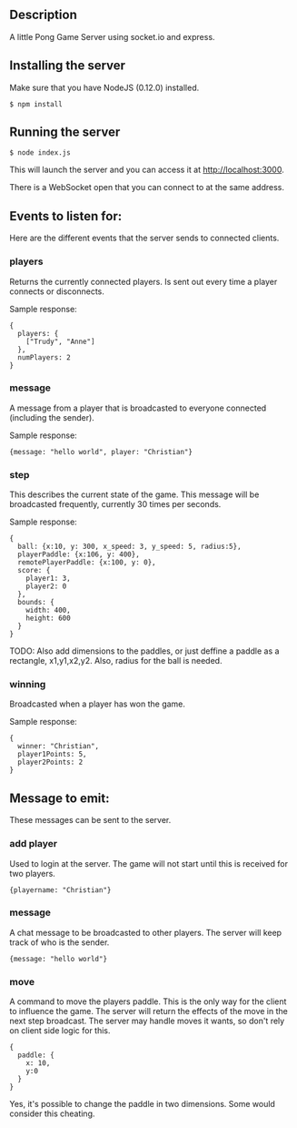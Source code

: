 ## Description

A little Pong Game Server using socket.io and express.

## Installing the server

Make sure that you have NodeJS (0.12.0) installed. 

    $ npm install

## Running the server

    $ node index.js

This will launch the server and you can access it at [http://localhost:3000][1].

There is a WebSocket open that you can connect to at the same address.

## Events to listen for:

Here are the different events that the server sends to connected clients.

### players

Returns the currently connected players. Is sent out every time a player connects or disconnects.

Sample response:

    {
      players: {
        ["Trudy", "Anne"]
      }, 
      numPlayers: 2
    }

### message

A message from a player that is broadcasted to everyone connected (including the sender).

Sample response:

    {message: "hello world", player: "Christian"}

### step

This describes the current state of the game. This message will be broadcasted frequently, currently 30 times per seconds. 

Sample response:

    {
      ball: {x:10, y: 300, x_speed: 3, y_speed: 5, radius:5},
      playerPaddle: {x:106, y: 400},
      remotePlayerPaddle: {x:100, y: 0},
      score: {
        player1: 3,
        player2: 0
      },
      bounds: {
        width: 400,
        height: 600
      }
    }

TODO: Also add dimensions to the paddles, or just deffine a paddle as a rectangle, x1,y1,x2,y2. Also, radius for the ball is needed.

### winning

Broadcasted when a player has won the game.

Sample response:

    {
      winner: "Christian",
      player1Points: 5,
      player2Points: 2
    }


## Message to emit:

These messages can be sent to the server.

### add player

Used to login at the server. The game will not start until this is received for two players.

    {playername: "Christian"}

### message

A chat message to be broadcasted to other players. The server will keep track of who is the sender.

    {message: "hello world"}

### move

A command to move the players paddle. This is the only way for the client to influence the game. The server will return the effects of the move in the next step broadcast. The server may handle moves it wants, so don't rely on client side logic for this.

    {
      paddle: {
        x: 10, 
        y:0
      }
    }

Yes, it's possible to change the paddle in two dimensions. Some would consider this cheating.

  [1]: http://localhost:3000

